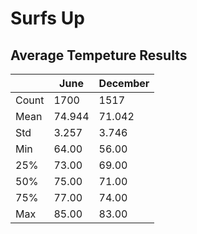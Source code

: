 # Surfs Up

## Average Tempeture Results 

|      |  June |December|
|------|-------|--------|
|Count |1700   |1517    |
|Mean	 |74.944 |71.042  |
|Std	 |3.257  |3.746   |
|Min	 |64.00  |56.00   |
|25%	 |73.00  |69.00   |
|50%	 |75.00  |71.00   |
|75%	 |77.00  |74.00   |
|Max	 |85.00  |83.00   |
